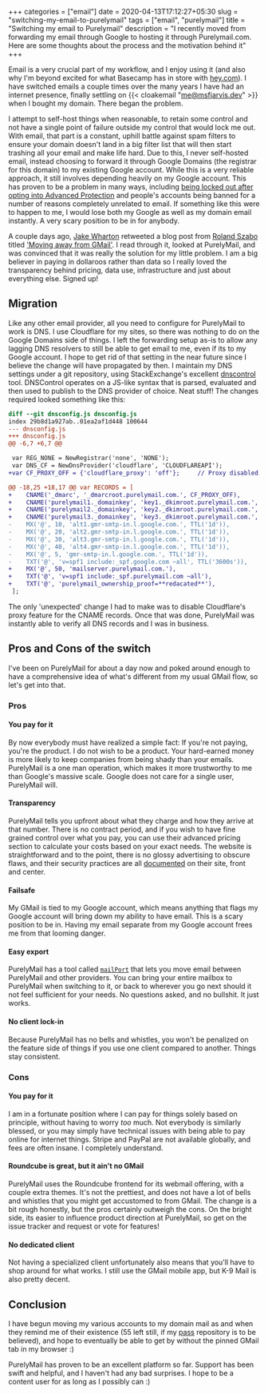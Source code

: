 +++
categories = ["email"]
date = 2020-04-13T17:12:27+05:30
slug = "switching-my-email-to-purelymail"
tags = ["email", "purelymail"]
title = "Switching my email to Purelymail"
description = "I recently moved from forwarding my email through Google to hosting it through Purelymail.com. Here are some thoughts about the process and the motivation behind it"
+++

Email is a very crucial part of my workflow, and I enjoy using it (and also why I'm beyond excited for what Basecamp has in store with [hey.com](https://hey.com)). I have switched emails a couple times over the many years I have had an internet presence, finally settling on {{< cloakemail "me@msfjarvis.dev" >}} when I bought my domain. There began the problem.

I attempt to self-host things when reasonable, to retain some control and not have a single point of failure outside my control that would lock me out. With email, that part is a constant, uphill battle against spam filters to ensure your domain doesn't land in a big filter list that will then start trashing all your email and make life hard. Due to this, I never self-hosted email, instead choosing to forward it through Google Domains (the registrar for this domain) to my existing Google account. While this is a very reliable approach, it still involves depending heavily on my Google account. This has proven to be a problem in many ways, including [being locked out after opting into Advanced Protection](https://twitter.com/MSF_Jarvis/status/1217534500550234112) and people's accounts being banned for a number of reasons completely unrelated to email. If something like this were to happen to me, I would lose both my Google as well as my domain email instantly. A very scary position to be in for anybody.

A couple days ago, [Jake Wharton](https://twitter.com/JakeWharton) retweeted a blog post from [Roland Szabo](https://twitter.com/rolisz) titled ['Moving away from GMail'](https://rolisz.ro/2020/04/11/moving-away-from-gmail/). I read through it, looked at PurelyMail, and was convinced that it was really the solution for my little problem. I am a big believer in paying in dollaroos rather than data so I really loved the transparency behind pricing, data use, infrastructure and just about everything else. Signed up!

## Migration

Like any other email provider, all you need to configure for PurelyMail to work is DNS. I use Cloudflare for my sites, so there was nothing to do on the Google Domains side of things. I left the forwarding setup as-is to allow any lagging DNS resolvers to still be able to get email to me, even if its to my Google account. I hope to get rid of that setting in the near future since I believe the change will have propagated by then. I maintain my DNS settings under a git repository, using StackExchange's excellent [dnscontrol](http://stackexchange.github.io/dnscontrol/) tool. DNSControl operates on a JS-like syntax that is parsed, evaluated and then used to publish to the DNS provider of choice. Neat stuff! The changes required looked something like this:

```diff
diff --git dnsconfig.js dnsconfig.js
index 29b8d1a927ab..01ea2af1d448 100644
--- dnsconfig.js
+++ dnsconfig.js
@@ -6,7 +6,7 @@

 var REG_NONE = NewRegistrar('none', 'NONE');
 var DNS_CF = NewDnsProvider('cloudflare', 'CLOUDFLAREAPI');
+var CF_PROXY_OFF = {'cloudflare_proxy': 'off'};     // Proxy disabled.

@@ -18,25 +18,17 @@ var RECORDS = [
+    CNAME('_dmarc', '_dmarcroot.purelymail.com.', CF_PROXY_OFF),
+    CNAME('purelymail1._domainkey', 'key1._dkimroot.purelymail.com.', CF_PROXY_OFF),
+    CNAME('purelymail2._domainkey', 'key2._dkimroot.purelymail.com.', CF_PROXY_OFF),
+    CNAME('purelymail3._domainkey', 'key3._dkimroot.purelymail.com.', CF_PROXY_OFF),
-    MX('@', 10, 'alt1.gmr-smtp-in.l.google.com.', TTL('1d')),
-    MX('@', 20, 'alt2.gmr-smtp-in.l.google.com.', TTL('1d')),
-    MX('@', 30, 'alt3.gmr-smtp-in.l.google.com.', TTL('1d')),
-    MX('@', 40, 'alt4.gmr-smtp-in.l.google.com.', TTL('1d')),
-    MX('@', 5, 'gmr-smtp-in.l.google.com.', TTL('1d')),
-    TXT('@', 'v=spf1 include:_spf.google.com ~all', TTL('3600s')),
+    MX('@', 50, 'mailserver.purelymail.com.'),
+    TXT('@', 'v=spf1 include:_spf.purelymail.com ~all'),
+    TXT('@', 'purelymail_ownership_proof=**redacated**'),
 ];
```

The only 'unexpected' change I had to make was to disable Cloudflare's proxy feature for the CNAME records. Once that was done, PurelyMail was instantly able to verify all DNS records and I was in business.

## Pros and Cons of the switch

I've been on PurelyMail for about a day now and poked around enough to have a comprehensive idea of what's different from my usual GMail flow, so let's get into that.

### Pros

#### You pay for it

By now everybody must have realized a simple fact: If you're not paying, you're the product. I do not wish to be a product. Your hard-earned money is more likely to keep companies from being shady than your emails. PurelyMail is a one man operation, which makes it more trustworthy to me than Google's massive scale. Google does not care for a single user, PurelyMail will.

#### Transparency

PurelyMail tells you upfront about what they charge and how they arrive at that number. There is no contract period, and if you wish to have fine grained control over what you pay, you can use their advanced pricing section to calculate your costs based on your exact needs. The website is straightforward and to the point, there is no glossy advertising to obscure flaws, and their security practices are all [documented](https://purelymail.com/docs/security) on their site, front and center.

#### Failsafe

My GMail is tied to my Google account, which means anything that flags my Google account will bring down my ability to have email. This is a scary position to be in. Having my email separate from my Google account frees me from that looming danger.

#### Easy export

PurelyMail has a tool called [`mailPort`](https://purelymail.com/docs/mailPort) that lets you move email between PurelyMail and other providers. You can bring your entire mailbox to PurelyMail when switching to it, or back to wherever you go next should it not feel sufficient for your needs. No questions asked, and no bullshit. It just works.

#### No client lock-in

Because PurelyMail has no bells and whistles, you won't be penalized on the feature side of things if you use one client compared to another. Things stay consistent.

### Cons

#### You pay for it

I am in a fortunate position where I can pay for things solely based on principle, without having to worry *too* much. Not everybody is similarly blessed, or you may simply have technical issues with being able to pay online for internet things. Stripe and PayPal are not available globally, and fees are often insane. I completely understand.

#### Roundcube is great, but it ain't no GMail

PurelyMail uses the Roundcube frontend for its webmail offering, with a couple extra themes. It's not the prettiest, and does not have a lot of bells and whistles that you might get accustomed to from GMail. The change is a bit rough honestly, but the pros certainly outweigh the cons. On the bright side, its easier to influence product direction at PurelyMail, so get on the issue tracker and request or vote for features!

#### No dedicated client

Not having a specialized client unfortunately also means that you'll have to shop around for what works. I still use the GMail mobile app, but K-9 Mail is also pretty decent.

## Conclusion

I have begun moving my various accounts to my domain mail as and when they remind me of their existence (55 left still, if my [pass](https://passwordstore.org/) repository is to be believed), and hope to eventually be able to get by without the pinned GMail tab in my browser :)

PurelyMail has proven to be an excellent platform so far. Support has been swift and helpful, and I haven't had any bad surprises. I hope to be a content user for as long as I possibly can :)
